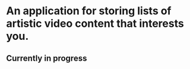 # An application for storing lists of artistic video content that interests you.
## Currently in progress